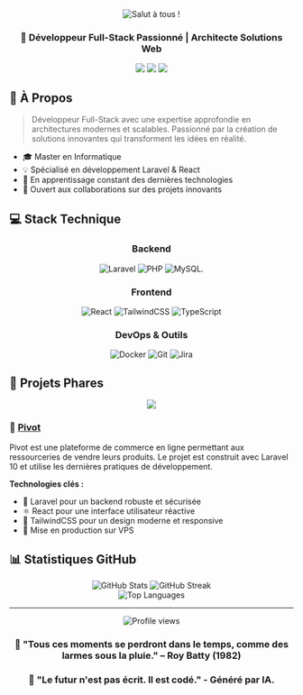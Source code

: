  <!--- Trouve une alternative pour le salut a tous animé TOTO UPDATE COMMIT -->
<div align="center">
  <img src="https://readme-typing-svg.demolab.com?font=Fira+Code&size=32&duration=2800&pause=2000&color=A9FEF7&center=true&vCenter=true&width=940&lines=👋+Salut%2C+je+suis+Guillaume+LECOMTE+!" alt="Salut à tous !" />
</div>

<h3 align="center">🚀 Développeur Full-Stack Passionné | Architecte Solutions Web</h3>

<p align="center">
  <a href="mailto:guillaume.lecomte.pro@gmail.com"><img src="https://img.shields.io/badge/Email-guillaume.lecomte.pro%40gmail.com-blue?style=flat-square&logo=gmail"></a>
  <a href="https://www.linkedin.com/in/guillaumelecomte-pro"><img src="https://img.shields.io/badge/LinkedIn-Guillaume_Lecomte-blue?style=flat-square&logo=linkedin"></a>
  <a href="https://discord.com/users/Ykonox"><img src="https://img.shields.io/badge/Discord-Ykonox-7289DA?style=flat-square&logo=discord"></a>
</p>

## 🎯 À Propos

> Développeur Full-Stack avec une expertise approfondie en architectures modernes et scalables. Passionné par la création de solutions innovantes qui transforment les idées en réalité.

- 🎓 Master en Informatique
- 💡 Spécialisé en développement Laravel & React
- 🌱 En apprentissage constant des dernières technologies
- 🤝 Ouvert aux collaborations sur des projets innovants

## 💻 Stack Technique

<div align="center">

### Backend
![Laravel](https://img.shields.io/badge/Laravel-FF2D20?style=for-the-badge&logo=laravel&logoColor=white)
![PHP](https://img.shields.io/badge/PHP-777BB4?style=for-the-badge&logo=php&logoColor=white)
![MySQL](https://img.shields.io/badge/MySQL-4479A1?style=for-the-badge&logo=mysql&logoColor=white).

### Frontend
![React](https://img.shields.io/badge/React-20232A?style=for-the-badge&logo=react&logoColor=61DAFB)
![TailwindCSS](https://img.shields.io/badge/Tailwind_CSS-38B2AC?style=for-the-badge&logo=tailwind-css&logoColor=white)
![TypeScript](https://img.shields.io/badge/TypeScript-007ACC?style=for-the-badge&logo=typescript&logoColor=white)

### DevOps & Outils
![Docker](https://img.shields.io/badge/Docker-2496ED?style=for-the-badge&logo=docker&logoColor=white)
![Git](https://img.shields.io/badge/Git-F05032?style=for-the-badge&logo=git&logoColor=white)
![Jira](https://img.shields.io/badge/Jira-0052CC?style=for-the-badge&logo=Jira&logoColor=white)

</div>

## 🚀 Projets Phares

<div align="center">
  <a href="LIEN_GITHUB_PIVOT">
    <img src="https://github-readme-stats.vercel.app/api/pin/?username=GuillaumeLecomte1&repo=MDSU-PIVOT&theme=tokyonight" />
  </a>
</div>

### 🌟 <a href="pivot.guillaumt-lcte.fr">Pivot</a>
Pivot est une plateforme de commerce en ligne permettant aux ressourceries de vendre leurs produits. Le projet est construit avec Laravel 10 et utilise les dernières pratiques de développement.

**Technologies clés :**
- 🔧 Laravel pour un backend robuste et sécurisée
- ⚛️ React pour une interface utilisateur réactive
- 🎨 TailwindCSS pour un design moderne et responsive
- 🔄 Mise en production sur VPS

## 📊 Statistiques GitHub

<div align="center">
  <img src="https://github-readme-stats.vercel.app/api?username=GuillaumeLecomte1&show_icons=true&theme=tokyonight" alt="GitHub Stats" />
  <img src="https://github-readme-streak-stats.herokuapp.com/?user=GuillaumeLecomte1&theme=tokyonight" alt="GitHub Streak" />
 <!--- <img src="https://streak-stats.demolab.com/?user=GuillaumeLecomte1&theme=tokyonight" alt="GitHub Streak" />-->
</div>
<!---[![GitHub Streak](https://streak-stats.demolab.com/?user=GuillaumeLecomte1)](https://git.io/streak-stats)-->
<div align="center">
  <img src="https://github-readme-stats.vercel.app/api/top-langs/?username=GuillaumeLecomte1&layout=compact&theme=tokyonight" alt="Top Languages" />
</div>

---

<div align="center">
  <img src="https://komarev.com/ghpvc/?username=GuillaumeLecomte1&color=blueviolet" alt="Profile views" />
</div>

<div align="center">
  
 ### 💭 "Tous ces moments se perdront dans le temps, comme des larmes sous la pluie." – Roy Batty (1982)
 ### 🤖 "Le futur n'est pas écrit. Il est codé." - Généré par IA.
 
</div>
